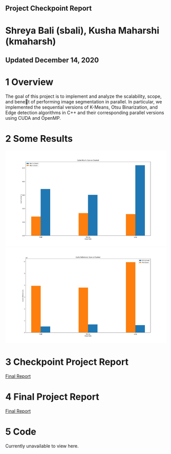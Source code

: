 ## Project Checkpoint Report
# Shreya Bali (sbali), Kusha Maharshi (kmaharsh)
## Updated December 14, 2020

# 1 Overview
The goal of this project is to implement and analyze the scalability, scope, and benet of performing
image segmentation in parallel. In particular, we implemented the sequential versions of K-Means, Otsu
Binarization, and Edge detection algorithms in C++ and their corresponding parallel versions using
CUDA and OpenMP.

# 2  Some Results

<img src="Images/Cache Miss %: Scan vs Chunked.jpg" height="300">


<img src="Images/Cache References: Scan vs Chunked.jpg" height="300">


# 3 Checkpoint Project Report
<a href="/pdfs/Project_Checkpoint (1).pdf">Final Report</a>
# 4 Final Project Report
<a href="/pdfs/418_CP__Copy_.pdf">Final Report</a>
# 5 Code
Currently unavailable to view here.
